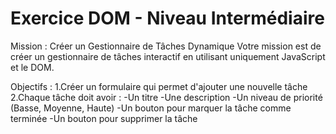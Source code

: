# Exercice DOM - Niveau Intermédiaire
Mission : Créer un Gestionnaire de Tâches Dynamique
Votre mission est de créer un gestionnaire de tâches interactif en utilisant uniquement JavaScript et le DOM.

Objectifs :
1.Créer un formulaire qui permet d'ajouter une nouvelle tâche
2.Chaque tâche doit avoir :
-Un titre
-Une description
-Un niveau de priorité (Basse, Moyenne, Haute)
-Un bouton pour marquer la tâche comme terminée
-Un bouton pour supprimer la tâche
